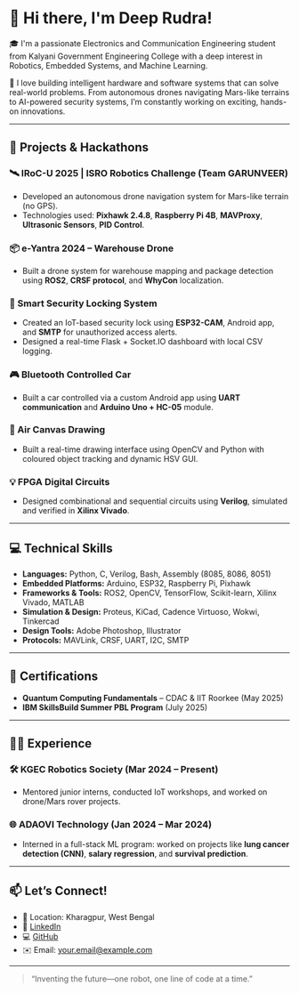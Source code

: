 # 👋 Hi there, I'm Deep Rudra!

🎓 I'm a passionate Electronics and Communication Engineering student from Kalyani Government Engineering College with a deep interest in Robotics, Embedded Systems, and Machine Learning.

🔧 I love building intelligent hardware and software systems that can solve real-world problems. From autonomous drones navigating Mars-like terrains to AI-powered security systems, I’m constantly working on exciting, hands-on innovations.

---

## 🚀 Projects & Hackathons

### 🛰️ IRoC-U 2025 | ISRO Robotics Challenge (Team GARUNVEER)
- Developed an autonomous drone navigation system for Mars-like terrain (no GPS).
- Technologies used: **Pixhawk 2.4.8**, **Raspberry Pi 4B**, **MAVProxy**, **Ultrasonic Sensors**, **PID Control**.

### 📦 e-Yantra 2024 – Warehouse Drone
- Built a drone system for warehouse mapping and package detection using **ROS2**, **CRSF protocol**, and **WhyCon** localization.

### 🔐 Smart Security Locking System
- Created an IoT-based security lock using **ESP32-CAM**, Android app, and **SMTP** for unauthorized access alerts.
- Designed a real-time Flask + Socket.IO dashboard with local CSV logging.

### 🎮 Bluetooth Controlled Car
- Built a car controlled via a custom Android app using **UART communication** and **Arduino Uno + HC-05** module.

### 🎨 Air Canvas Drawing
- Built a real-time drawing interface using OpenCV and Python with coloured object tracking and dynamic HSV GUI.

### 💡 FPGA Digital Circuits
- Designed combinational and sequential circuits using **Verilog**, simulated and verified in **Xilinx Vivado**.

---

## 💻 Technical Skills

- **Languages:** Python, C, Verilog, Bash, Assembly (8085, 8086, 8051)  
- **Embedded Platforms:** Arduino, ESP32, Raspberry Pi, Pixhawk  
- **Frameworks & Tools:** ROS2, OpenCV, TensorFlow, Scikit-learn, Xilinx Vivado, MATLAB  
- **Simulation & Design:** Proteus, KiCad, Cadence Virtuoso, Wokwi, Tinkercad  
- **Design Tools:** Adobe Photoshop, Illustrator  
- **Protocols:** MAVLink, CRSF, UART, I2C, SMTP

---

## 🧠 Certifications

- **Quantum Computing Fundamentals** – CDAC & IIT Roorkee (May 2025)  
- **IBM SkillsBuild Summer PBL Program** (July 2025)

---

## 👨‍💻 Experience

### 🛠️ KGEC Robotics Society (Mar 2024 – Present)
- Mentored junior interns, conducted IoT workshops, and worked on drone/Mars rover projects.

### 🌐 ADAOVI Technology (Jan 2024 – Mar 2024)
- Interned in a full-stack ML program: worked on projects like **lung cancer detection (CNN)**, **salary regression**, and **survival prediction**.

---

## 📫 Let’s Connect!

- 📍 Location: Kharagpur, West Bengal  
- 🔗 [LinkedIn](https://linkedin.com/in/your-link)  
- 💻 [GitHub](https://github.com/your-github-handle)  
- ✉️ Email: your.email@example.com  

---

> “Inventing the future—one robot, one line of code at a time.”
